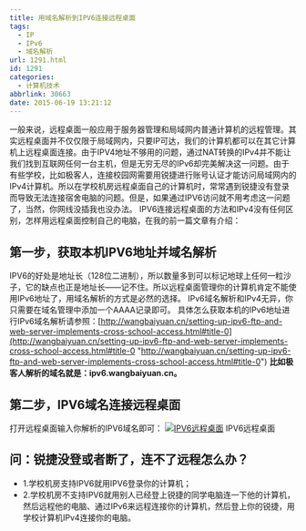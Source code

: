 ```yaml
---
title: 用域名解析到IPV6连接远程桌面
tags:
  - IP
  - IPv6
  - 域名解析
url: 1291.html
id: 1291
categories:
  - 计算机技术
abbrlink: 30663
date: 2015-06-19 13:21:12
---
```


一般来说，远程桌面一般应用于服务器管理和局域网内普通计算机的远程管理。其实远程桌面并不仅仅限于局域网内，只要IP可达，我们的计算机都可以在其它计算机上远程桌面连接。由于IPV4地址不够用的问题，通过NAT转换的IPv4并不能让我们找到互联网任何一台主机，但是无穷无尽的IPv6却完美解决这一问题。由于有些学校，比如极客人，连接校园网需要用锐捷进行账号认证才能访问局域网内的IPv4计算机。所以在学校机房远程桌面自己的计算机时，常常遇到锐捷没有登录而导致无法连接宿舍电脑的问题。但是，如果通过IPV6访问就不用考虑这一问题了，当然，你网线没插我也没办法。 IPV6连接远程桌面的方法和IPv4没有任何区别，怎样用远程桌面控制自己的电脑，在我的前一篇文章有介绍：

第一步，获取本机IPV6地址并域名解析
-------------------

IPV6的好处是地址长（128位二进制），所以数量多到可以标记地球上任何一粒沙子，它的缺点也正是地址长——记不住。所以远程桌面管理你的计算机肯定不能使用IPv6地址了，用域名解析的方式是必然的选择。 IPv6域名解析和IPv4无异，你只需要在域名管理中添加一个AAAA记录即可。 具体怎么获取本机的IPv6地址进行IPv6域名解析请参照：[http://wangbaiyuan.cn/setting-up-ipv6-ftp-and-web-server-implements-cross-school-access.html#title-0](http://wangbaiyuan.cn/setting-up-ipv6-ftp-and-web-server-implements-cross-school-access.html#title-0 "http://wangbaiyuan.cn/setting-up-ipv6-ftp-and-web-server-implements-cross-school-access.html#title-0") **比如极客人解析的域名就是：ipv6.wangbaiyuan.cn。**

第二步，IPV6域名连接远程桌面
----------------

打开远程桌面输入你解析的IPV6域名即可： [![IPV6远程桌面](http://wangbaiyuan.cn/wp-content/uploads/2015/06/wangbaiyuan.cn_2015-06-19_13-15-33.jpg)](http://wangbaiyuan.cn/wp-content/uploads/2015/06/wangbaiyuan.cn_2015-06-19_13-15-33.jpg) IPV6远程桌面

问：锐捷没登或者断了，连不了远程怎么办？
--------------------

*   1.学校机房支持IPV6就用IPV6登录你的计算机；
*   2.学校机房不支持IPV6就用别人已经登上锐捷的同学电脑连一下他的计算机，然后远程他的电脑、通过IPv6来远程连接你的计算机，然后登上你的锐捷，用学校计算机IPv4连接你的电脑。